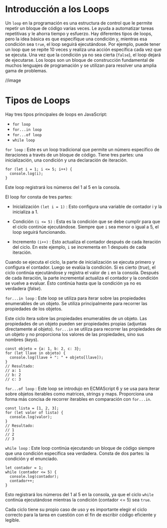 # Introducción a los Loops

Un `loop` en la programación es una estructura de control que le permite repetir un bloque de código varias veces. Le ayuda a automatizar tareas repetitivas y le ahorra tiempo y esfuerzo. Hay diferentes tipos de loops, pero la idea básica es que especifique una condición y, mientras esa condición sea `true`, el loop seguirá ejecutándose. Por ejemplo, puede tener un loop que se repite 10 veces y realiza una acción específica cada vez que se ejecuta. Una vez que la condición ya no sea cierta (`false`), el loop dejará de ejecutarse. Los loops son un bloque de construcción fundamental de muchos lenguajes de programación y se utilizan para resolver una amplia gama de problemas.

//image

# Tipos de Loops

Hay tres tipos principales de loops en JavaScript:

- `for loop`
- `for...in loop`
- `for...of loop`
- `while loop`

`for loop` : Este es un loop tradicional que permite un número específico de iteraciones a través de un bloque de código. Tiene tres partes: una inicialización, una condición y una declaración de iteración.

```
for (let i = 1; i <= 5; i++) {
  console.log(i);
}
```

Este loop registrará los números del 1 al 5 en la consola.

El loop for consta de tres partes:

- Inicialización `(let i = 1)` : Esto configura una variable de contador i y la inicializa a 1.

- Condición `(i <= 5)` : Esta es la condición que se debe cumplir para que el ciclo continúe ejecutándose. Siempre que `i` sea menor o igual a 5, el loop seguirá funcionando.

- Incremento `(i++)` : Esto actualiza el contador después de cada iteración del ciclo. En este ejemplo, `i` se incrementa en 1 después de cada iteración.

Cuando se ejecuta el ciclo, la parte de inicialización se ejecuta primero y configura el contador. Luego se evalúa la condición. Si es cierto (_true_), el ciclo continúa ejecutándose y registra el valor de `i` en la consola. Después de cada iteración, la parte incremental actualiza el contador y la condición se vuelve a evaluar. Esto continúa hasta que la condición ya no es verdadera (_false_).

`for...in loop` : Este loop se utiliza para iterar sobre las propiedades enumerables de un objeto. Se utiliza principalmente para recorrer las propiedades de los objetos.

Este ciclo itera sobre las propiedades enumerables de un objeto. Las propiedades de un objeto pueden ser propiedades propias (adjuntas directamente al objeto). `for...in` se utiliza para recorrer las propiedades de un objeto y no proporciona los valores de las propiedades, sino sus nombres (_keys_).

```
const objeto = {a: 1, b: 2, c: 3};
for (let llave in objeto) {
  console.log(llave + ": " + objeto[llave]);
}
// Resultado:
// a: 1
// b: 2
// c: 3
```

`for...of loop` : Este loop se introdujo en ECMAScript 6 y se usa para iterar sobre objetos iterables como matrices, strings y maps. Proporciona una forma más concisa de recorrer iterables en comparación con `for...in`.

```
const lista = [1, 2, 3];
for (let valor of lista) {
  console.log(valor);
}
// Resultado:
// 1
// 2
// 3
```

`while loop` : Este loop continúa ejecutando un bloque de código siempre que una condición específica sea verdadera. Consta de dos partes: la condición y el enunciado.

```
let contador = 1;
while (contador <= 5) {
  console.log(contador);
  contador++;
}
```

Esto registrará los números del 1 al 5 en la consola, ya que el ciclo `while` continúa ejecutándose mientras la condición (contador <= 5) sea `true`.

Cada ciclo tiene su propio caso de uso y es importante elegir el ciclo correcto para la tarea en cuestión con el fin de escribir código eficiente y legible.
